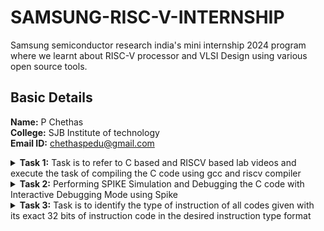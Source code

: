 # SAMSUNG-RISC-V-INTERNSHIP
Samsung semiconductor research india's mini internship 2024 program where we learnt about RISC-V processor and VLSI Design using various open source tools.

##  Basic Details

**Name:** P Chethas  
**College:** SJB Institute of technology
<br>
**Email ID:** chethaspedu@gmail.com

<details>
<summary><b>Task 1:</b> Task is to refer to C based and RISCV based lab videos and execute the task of compiling the C code using gcc and riscv compiler</summary>

### C Language based LAB
We have to follow the given steps to compile any *.c* file in our machine:  
1. Open the terminal and access the leafpad in which we code the c program. To open leapad run the following command:

```
leafpad 1ton.c

```
	  
2. This will open the editor and allows you to write into the file that you have created as sum1ton. Write the following C code of printing the sum of n numbers.
   
```
#include <stdio.h>
    int main() {
    int sum = 0 , n = 15;
    for ( i = 1 ; i <= n ; ++i )  {
    sum += i ;
    }
    printf("Sum of numbers from 1 to %d is: %d\n", n, sum);
    return 0;
}
```
Once you are done with your code, save your file, and then close the editor.   


  
3. To the C code on your terminal, run the following commands:

```	
	gcc 1ton.c
	./a.out
```
The output should look like this:

![C Code compiled on gcc Compiler](https://github.com/Chethas01/localrepo/blob/main/Task%201/images/output%20sum1to15.png)
<br>
### RISCV based LAB
We have to do the same compilation of our code but this time using RISCV gcc compiler. Follow the given commands:  
1. Open the terminal and run the given command:  
```	
	cat sum1ton.c
```

![cat_Command](https://github.com/Chethas01/localrepo/blob/main/Task%201/images/cat%20sum1ton.PNG)
<br>

Using the *cat* command, the entire C code will be displayed on the terminal.

2. Now run the following command to compile the code in riscv64 gcc compiler:

```
	riscv64-unknown-elf-gcc -O1 -mabi=lp64 -march=rv64i -o sum1ton.o sum1ton.c
```
	
3. Open a new terminal and run the given command:    

```	
	riscv64-unknown-elf-objdump -d sum1ton.o
```

![Objdump using -O1 format](https://github.com/Chethas01/localrepo/blob/main/Task%201/images/Capture4.PNG)

4. The Assembly Language code of our C code will be displayed on the terminal. Type /main to locate the main section of our code.  

### Descriptions of the keyword used in above command  
* *-mabi=lp64:* This option specifies the ABI (Application Binary Interface) to use lp64, which is for 64-bit integer, long and pointer size. This ABI is used for 64-bit RISCV architecture.  
* *-march=rv64i:* This option specifies the architecture that we use, which is rv64i, indicates the 64-bit RISCV base integer instruction set. This also confirms the targeting of 64-bit architecture.  
* *riscv-objdump:* A tool for disassembling RISC-V binaries, providing insights into the code structure and helping in debugging.  
* *-Ofast:* The option -Ofast in the command riscv64-unknown-elf-gcc -Ofast -mabi=lp64 -march=rv64i -o sum1ton.o sum1ton.c is a compiler optimization flag used with the GNU Compiler Collection (GCC). This flag is used to instruct the compiler to optimize the generated code for maximum speed. The use of -Ofast is typically chosen for applications where execution speed is critical and where deviations from standard behavior are acceptable. However, it's important to test thoroughly, as this level of optimization can introduce subtle bugs, especially in complex calculations or when strict compliance with external standards is required.  
* *-O1:* This options is an optimization level that tells the compiler to optimize the generated code but without greatly increasing compilation time. -O1 aims to reduce code size and execution time while keeping the compilation process relatively quick.  

#### Other common options are as follows:  
> 1. *-O0:* No optimization, the default level if no -O option is specified.  
> 2. *-O2:* More aggressive optimizations that might increase compilation time but typically provide faster and sometimes smaller code.  
> 3. *-O3:* Maximizes optimization more aggressively than -O2.  
> 4. *-Os:* Optimizes code for size. It enables all -O2 optimizations that do not typically increase code size.

Here, the term *more aggressive optimization* in the context of compilers like GCC refers to a deeper and more complex set of transformations applied to the code in order to improve its performance and possibly reduce its size. The compiler uses more complex techniques that aims to generate faster executing code or code that occupies less memory. However, these optimizations typically increase the compilation time and can sometimes introduce bugs, making it harder to debug.
</details>

<details>
<summary><b>Task 2:</b> Performing SPIKE Simulation and Debugging the C code with Interactive Debugging Mode using Spike</summary> 


  
### What is SPIKE in RISCV?
> SPIKE is the RISC-V Reference Simulator: It is the official software simulator for RISC-V, providing a platform to simulate and test RISC-V instructions and architectures.
> * Spike is a free, open-source C++ simulator for the RISC-V ISA that models a RISC-V core and cache system. It can be used to run programs and a Linux kernel, and can be a starting point for running software on a RISC-V target.
> * SPIKE executes RISC-V instructions and emulates their behavior to verify correctness, making it a tool for hardware and software co-design. 
> * Key Features: It supports various RISC-V features, including multiple privilege levels, instruction set extensions, and configurable core architectures, facilitating debugging and validation of RISC-V implementations.

#### *To run the spike operations, let's install the tools and libraries required.*  

*Use the following command to install **SPIKE** in your machine*  
```
 git clone https://github.com/riscv/riscv-isa-sim.git  
 cd riscv-isa-sim  
 mkdir build  
 cd build  
 sudo apt-get install device-tree-compiler // to install the missing dependencies   
 sudo apt-get install libboost-all-dev // to install the libboost library
 ../configure --prefix=/opt/riscv  
 make  
 sudo make install  
 sudo apt update  
 sudo apt install g++-8
 make CXX=g++-8  
 echo 'export PATH=$PATH:/opt/riscv/bin' >> ~/.bashrc
 source ~/.bashrc  
```
#### What this code does? 
>*This script sets up the RISC-V SPIKE simulator by cloning its source code from GitHub and preparing a build directory. It installs necessary dependencies like the device tree compiler and Boost libraries, then configures the build system to install the simulator in the /opt/riscv directory. After compiling and installing the simulator, it ensures GCC version 8 is used for compatibility. Finally, it updates the system's PATH environment variable to include the SPIKE binary directory, allowing the simulator to be accessed from any location in the terminal. This process enables users to simulate and debug RISC-V instructions effectively.*
  
### What is PK (Proxy Kernel)?  
* Proxy Kernel is a lightweight operating system environment for RISC-V that provides basic services like handling system calls, enabling user-level programs to run without a full operating system.  
* A Proxy Kernel in the RISC-V ecosystem simplifies the interaction between complex hardware and the software running on it, making it easier to manage, test, and develop software and hardware projects.
* It is primarily used with RISC-V simulators (like SPIKE) and hardware to test and debug applications in a simplified kernel environment, bridging the gap between bare-metal and full OS setups.

*Use the following command to install **pk** in your machine*  
```
Make sure you are on home directory  
 git clone https://github.com/riscv/riscv-pk.git  
 cd riscv-pk  
 mkdir build  
 cd build  
 ../configure --prefix=/opt/riscv --host=riscv64-unknown-elf --with-arch=rv64gc  
 make  
 sudo make install  
```
#### What this code does? 
>This script sets up the RISC-V Proxy Kernel (PK) by cloning its source code from GitHub and preparing a build directory. It configures the build system for the 64-bit RISC-V architecture (`rv64gc`) with a target installation path of `/opt/riscv`. After compiling the source code, it installs the Proxy Kernel binaries in the specified directory. This enables the use of PK as a lightweight operating environment for running RISC-V applications on simulators or hardware.

### Using the SPIKE Simulator  
The target is to run the ```sum1ton.c``` code using both ```gcc compiler``` and ```riscv compiler```, and both of the compiler must display the same output on the terminal. So to compile the code using **gcc compiler**, use the following command:  
```
gcc sum1ton.c  
./a.out
```
And to compile the code using **riscv compiler**, use the following command:  
```
spike pk sum1ton.o
```

![SPIKE RESULTS](https://github.com/Chethas01/SAMSUNG-RISC-V-INTERNSHIP/blob/main/Task%202/Images/spike%20test.png)
<br>

### RISCV Objdump with -O1 option
*Use the following code for 01 object dump:*
```
riscv64-unknown-elf-gcc -O1 -mabi=lp64 -march=rv64i -o sum1ton.o sum1ton.c
riscv64-unknown-elf-objdump -d sum1ton.o

```
*To diplay less information use the below code*
```
riscv64-unknown-elf-objdump -d sum1ton.o | less
```
![O1 object dump](https://github.com/Chethas01/SAMSUNG-RISC-V-INTERNSHIP/blob/main/Task%202/Images/obj%20dump%20O1.png)
<br>

### RISCV Objdump with -Ofast option
*Use the following code for 01 object dump:*
```
riscv64-unknown-elf-gcc -Ofast -mabi=lp64 -march=rv64i -o sum1ton.o sum1ton.c
riscv64-unknown-elf-objdump -d sum1ton.o
```
*To diplay less information use the below code*
```
riscv64-unknown-elf-objdump -d sum1ton.o | less
```
![O1 object dump](https://github.com/Chethas01/SAMSUNG-RISC-V-INTERNSHIP/blob/main/Task%202/Images/obj%20dump%20Ofast.png)

### Debugging the Assembly Language Program of  ```sum1ton.c```  
* Open the **Objdump** of code by using the following command  
```
riscv64-unknown-elf-objdump -d sum1ton.o | less  
```
* Open the debugger in another terminal by using the following command  
```
spike -d pk sum1ton.o
```
* The debugger will be opened in the terminal. Now, debugging operations can be performed as shown in the following snapshot.

![Debugging](https://github.com/Chethas01/SAMSUNG-RISC-V-INTERNSHIP/blob/main/Task%202/Images/debug.PNG) 

</details>

<details>
<summary><b>Task 3:</b> Task is to identify the type of instruction of all codes given with its exact 32 bits of instruction code in the desired instruction type format </summary>

## Types of instructions in RISC-V

### 1. R-type Instruction
In RV32, each instruction is of size 32 bits. In R-type instruction, R stands for register which means that operations are carried on the Registers and not on memory location. This instruction type is used to execute various arithmetic and logical operations. The entire 32 bits instruction is divided into 6 fields as shown below.


* The first field in the instruction format is known as **opcode**, also referred as operation code. The opcode is of length 7 bits and is used to determine the type of instruction format.
* The next subfield is known as **rd** field which is referred as Destination Register. The rd field is of length 5 bits and is used to store the final result of operation.
* The next subfield is **func3** also referred as function 3. Here the ‘3’ represents the size of this field. This field tells the detail about the operation, i.e., the type of arithmetic and logical that is performed.
* The next two subfields are the source registers, **rs1 and rs2** each of length 5 bits. These are mainly used to store and manipulate the data during the execution of instructions.
* The last subfield is **func7** also referred as function 7. Here ‘7’ represents the size of the field. The function of func7 field is same as that of func3 field.

### 2. I-type Instruction
In RV32, each instruction is of size 32 bits. In I-type instruction, I stand for immediate which means that operations use Registers and Immediate value for their execution and are not related with memory location. This instruction type is used in immediate and load operations. The entire 32 bits instruction is divided into 5 fields as shown below.

* The first field in the instruction format is known as **opcode**, also referred as operation code. The opcode is of length 7 bits and is used to determine the type of instruction format.
* The next subfield is known as **rd** field which is referred as Destination Register. The rd field is of length 5 bits and is used to store the final result of operation.
* The next subfield is **func3** also referred as function 3. Here the ‘3’ represents the size of this field. This field tells the detail about the operation, i.e., the type of arithmetic and logical that is performed.
* The next subfield is the source registers, **rs1** of length 5 bits. It is mainly used to store and manipulate the data during the execution of instructions.
* The only difference between R-type and I-type is **rs2 and func7** field of R-type has been replaced by 12-bits signed immediate, **imm[11:0]**.

### 3. S-type Instruction
In RV32, each instruction is of size 32 bits. In S-type instruction, S stand for store which means it is store type instruction that helps to store the value of register into the memory. Mainly, this instruction type is used for store operations. The entire 32 bits instruction is divided into 6 fields as shown below.

* The first field in the instruction format is known as **opcode**, also referred as operation code. The opcode is of length 7 bits and is used to determine the type of instruction format.
* S-type instructions encode a 12-bit signed immediate, with the top seven bits **imm[11:5] in bits [31:25]** of the instruction and the lower five bits **imm[4:0] in bits [11:7]** of the instruction.
* S-type instruction doesn’t have rd fields which states that these instructions are not used to write value to a register, but to write/store a value to a memory.
* The value to be stored is defined in **rs1** field and address to which we have to store this value is calculated using **rs1 and immediate** field. The width of the operation and types of instruction is defined by **func3**, it can be a word, half-word or byte.

### 4. B-type Instruction
In RV32, each instruction is of size 32 bits. In B-type instruction, B stand for branching which means it is mainly used for branching based on certain conditions. The entire 32 bits instruction is divided into 8 fields as shown below.
* The first field in the instruction format is known as opcode, also referred as operation code. The opcode is of length 7 bits and is used to determine the type of instruction format.
* B-type instructions encode a 12-bit signed immediate, with the most significant bit **imm[12] in bit [31]** of the instruction, six bits **imm[10:5] in bits [25:30]** of the instruction, four bits **imm[4:1] in bits [11:8]** and one bit **imm[11] on bit[7]**.
* There are two source registers **rs1 and rs2** on which various operations are performed based on certain conditions, and those conditions are defined by **func3** field.
* After performing operations on the source register based on the conditions, it is evaluated that if the condition is true, Program Counter value gets updated by ```PC = Present PC Value + Immediate Value```, and if the condition is false then PC will be given as ```PC = Present PC value + 4 bytes```, which states that PC will move to next instruction set.
* RV32 instructions are word-aligned, which means that address is always defined in the multiple of 4 bytes.

### 5. U-type Instruction
In RV32, each instruction is of size 32 bits. In U-type instruction, U stand for Upper Immediate instructions which means it is simply used to transfer the immediate data into the destination register. The entire 32 bits instruction is divided into 3 fields as shown below.

* The first field in the instruction format is known as opcode, also referred as operation code. The opcode is of length 7 bits and is used to determine the type of instruction format.
* The U-type instruction only consists of two instructions, i.e., ```LUI``` and ```AUIPC```.
* For Example, lets take the instruction **lui rd, imm** and understand this instruction.
```lui x15, 0x13579``` : This instruction will be executed and the immediate value 0x13579 will be written in the MSB of the rd x15, and it will look like x15 = 0x13579000.

### 6. J-type Instruction
In RV32, each instruction is of size 32 bits. In U-type instruction, J stand for jump, which means that this instruction format is used to implement jump type instruction. The entire 32 bits instruction is divided into 6 fields as shown below.

* The first field in the instruction format is known as **opcode**, also referred as operation code. The opcode is of length 7 bits and is used to determine the type of instruction format.
* The J-type instruction only consists of single instruction, ```JAL```.
* J-type instruction encode 20 bits signed immediate which is divided into four fields.
* The J-type instructions are often used to perform jump to the desired memory location. The address of the desired memory location is defined in the instruction. These instructions are also used to implement loops.

<b>*Refer to the following image for better understanding*</b>

![types of instructions](https://github.com/Chethas01/SAMSUNG-RISC-V-INTERNSHIP/blob/main/Task%203/types%20of%20instructions.png)

</details>
